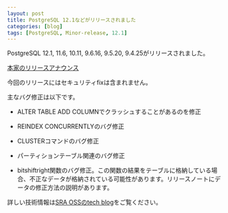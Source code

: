 ```yaml
---
layout: post
title: PostgreSQL 12.1などがリリースされました
categories: [blog]
tags: [PostgreSQL, Minor-release, 12.1]
---
```


PostgreSQL 12.1, 11.6, 10.11, 9.6.16, 9.5.20, 9.4.25がリリースされました。

[本家のリリースアナウンス](https://www.postgresql.org/about/news/1994/)

今回のリリースにはセキュリティfixは含まれません。

主なバグ修正は以下です。

- ALTER TABLE ADD COLUMNでクラッシュすることがあるのを修正

- REINDEX CONCURRENTLYのバグ修正

- CLUSTERコマンドのバグ修正

- パーティションテーブル関連のバグ修正

- bitshiftright関数のバグ修正。この関数の結果をテーブルに格納している場合、不正なデータが格納されている可能性があります。リリースノートにデータの修正方法の説明があります。

詳しい技術情報は[SRA OSSのtech blog](https://www.sraoss.co.jp/tech-blog/)をご覧ください。
